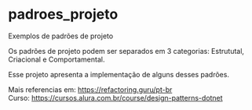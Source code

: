 # padroes_projeto
Exemplos de padrões de projeto

Os padrões de projeto podem ser separados em 3 categorias: Estrututal, Criacional e Comportamental.

Esse projeto apresenta a implementação de alguns desses padrões.

Mais referencias em: https://refactoring.guru/pt-br <br>
Curso: https://cursos.alura.com.br/course/design-patterns-dotnet
